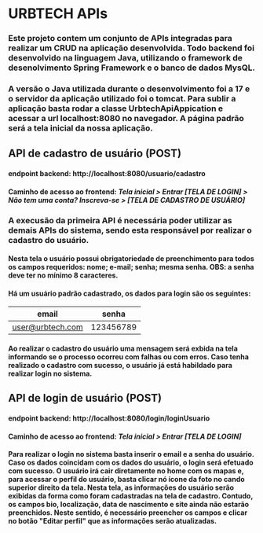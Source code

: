 # URBTECH APIs

### Este projeto contem um conjunto de APIs integradas para realizar um CRUD na aplicação desenvolvida. Todo backend foi desenvolvido na linguagem Java, utilizando o framework de desenolvimento Spring Framework e o banco de dados MysQL.
### A versão o Java utilizada durante o desenvolvimento foi a 17 e o servidor da aplicação utilizado foi o tomcat. Para sublir a aplicação basta rodar a classe UrbtechApiAppication e acessar a url localhost:8080 no navegador. A página padrão será a tela inicial da nossa aplicação.

## API de cadastro de usuário (POST)

#### endpoint backend: http://localhost:8080/usuario/cadastro
#### **Caminho de acesso ao frontend:** *Tela inicial > Entrar [TELA DE LOGIN] > Não tem uma conta? Inscreva-se > [TELA DE CADASTRO DE USUÁRIO]*

### A execusão da primeira API é necessária poder utilizar as demais APIs do sistema, sendo esta responsável por realizar o cadastro do usuário.
#### Nesta tela o usuário possui obrigatoriedade de preenchimento para todos os campos requeridos: nome; e-mail; senha; mesma senha. OBS: a senha deve ter no mínimo 8 caracteres.
#### Há um usuário padrão cadastrado, os dados para login são os seguintes:
|**email**|**senha**|
|---|---|
|user@urbtech.com|123456789|
#### Ao realizar o cadastro do usuário uma mensagem será exbida na tela informando se o processo ocorreu com falhas ou com erros. Caso tenha realizado o cadastro com sucesso, o usuário já está habildado para realizar login no sistema.

## API de login de usuário (POST)

#### endpoint backend: http://localhost:8080/login/loginUsuario
#### **Caminho de acesso ao frontend:** *Tela inicial > Entrar [TELA DE LOGIN]*

#### Para realizar o login no sistema basta inserir o email e a senha do usuário. Caso os dados coincidam com os dados do usuário, o login será efetuado com sucesso. O usuário irá cair diretamente no home com os mapas e, para acessar o perfil do usuário, basta clicar nó ícone da foto no cando superior direito da tela. Nesta tela, as informações do usuário serão exibidas da forma como foram cadastradas na tela de cadastro. Contudo, os campos bio, localização, data de nascimento e site ainda não estarão preenchidos. Neste sentido, é necessário preencher os campos e clicar no botão "Editar perfil" que as informações serão atualizadas.
